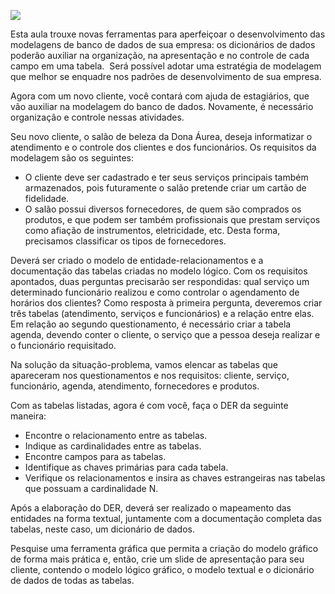 [![](https://ampli-images.s3.amazonaws.com/production/e9f6bb1e-3dca-47a0-88ff-06f17469227d/original)](https://ampli-images.s3.amazonaws.com/production/e9f6bb1e-3dca-47a0-88ff-06f17469227d/original)

Esta aula trouxe novas ferramentas para aperfeiçoar o desenvolvimento das modelagens de banco de dados de sua empresa: os dicionários de dados poderão auxiliar na organização, na apresentação e no controle de cada campo em uma tabela.  Será possível adotar uma estratégia de modelagem que melhor se enquadre nos padrões de desenvolvimento de sua empresa.

Agora com um novo cliente, você contará com ajuda de estagiários, que vão auxiliar na modelagem do banco de dados. Novamente, é necessário organização e controle nessas atividades.

Seu novo cliente, o salão de beleza da Dona Áurea, deseja informatizar o atendimento e o controle dos clientes e dos funcionários. Os requisitos da modelagem são os seguintes:

- O cliente deve ser cadastrado e ter seus serviços principais também armazenados, pois futuramente o salão pretende criar um cartão de fidelidade.
- O salão possui diversos fornecedores, de quem são comprados os produtos, e que podem ser também profissionais que prestam serviços como afiação de instrumentos, eletricidade, etc. Desta forma, precisamos classificar os tipos de fornecedores.

Deverá ser criado o modelo de entidade-relacionamentos e a documentação das tabelas criadas no modelo lógico. Com os requisitos apontados, duas perguntas precisarão ser respondidas: qual serviço um determinado funcionário realizou e como controlar o agendamento de horários dos clientes? Como resposta à primeira pergunta, deveremos criar três tabelas (atendimento, serviços e funcionários) e a relação entre elas. Em relação ao segundo questionamento, é necessário criar a tabela agenda, devendo conter o cliente, o serviço que a pessoa deseja realizar e o funcionário requisitado.

Na solução da situação-problema, vamos elencar as tabelas que apareceram nos questionamentos e nos requisitos: cliente, serviço, funcionário, agenda, atendimento, fornecedores e produtos.

Com as tabelas listadas, agora é com você, faça o DER da seguinte maneira:

- Encontre o relacionamento entre as tabelas.
- Indique as cardinalidades entre as tabelas.
- Encontre campos para as tabelas.
- Identifique as chaves primárias para cada tabela.
- Verifique os relacionamentos e insira as chaves estrangeiras nas tabelas que possuam a cardinalidade N.

Após a elaboração do DER, deverá ser realizado o mapeamento das entidades na forma textual, juntamente com a documentação completa das tabelas, neste caso, um dicionário de dados.

Pesquise uma ferramenta gráfica que permita a criação do modelo gráfico de forma mais prática e, então, crie um slide de apresentação para seu cliente, contendo o modelo lógico gráfico, o modelo textual e o dicionário de dados de todas as tabelas.